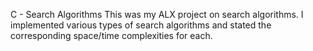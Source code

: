 C - Search Algorithms
This was my ALX project on search algorithms. I implemented various types of search algorithms and stated the corresponding space/time complexities for each.
